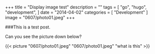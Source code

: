 +++
title = "Display image test"
description = ""
tags = [
    "go",
    "hugo",
    "development",
]
date = "2014-04-02"
categories = [
    "Development"
]
image = "0607/photo01.jpeg"
+++

###This is a test post.

Can you see the picture down below?


{{< picture "0607/photo01.jpeg" "0607/photo01.jpeg" "what is this" >}}
